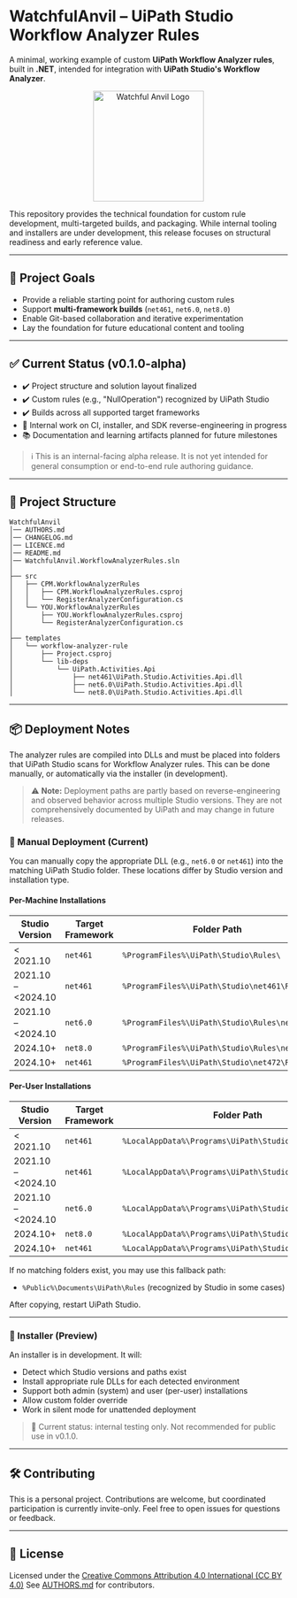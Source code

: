 # WatchfulAnvil – UiPath Studio Workflow Analyzer Rules

A minimal, working example of custom **UiPath Workflow Analyzer rules**, built in **.NET**, intended for integration with **UiPath Studio's Workflow Analyzer**.

<p align="center">
  <img src="https://rpapub.github.io/WatchfulAnvil/assets/img/logo/TheWatchfulAnvil.png" alt="Watchful Anvil Logo" height="200">
</p>

This repository provides the technical foundation for custom rule development, multi-targeted builds, and packaging. While internal tooling and installers are under development, this release focuses on structural readiness and early reference value.

---

## 📌 Project Goals

- Provide a reliable starting point for authoring custom rules  
- Support **multi-framework builds** (`net461`, `net6.0`, `net8.0`)  
- Enable Git-based collaboration and iterative experimentation  
- Lay the foundation for future educational content and tooling

---

## ✅ Current Status (v0.1.0-alpha)

- ✔️ Project structure and solution layout finalized  
- ✔️ Custom rules (e.g., "NullOperation") recognized by UiPath Studio  
- ✔️ Builds across all supported target frameworks  
- 🚧 Internal work on CI, installer, and SDK reverse-engineering in progress  
- 📚 Documentation and learning artifacts planned for future milestones

> ℹ️ This is an internal-facing alpha release. It is not yet intended for general consumption or end-to-end rule authoring guidance.

---

## 📂 Project Structure

```
WatchfulAnvil
│── AUTHORS.md
│── CHANGELOG.md
│── LICENCE.md
│── README.md
│── WatchfulAnvil.WorkflowAnalyzerRules.sln
│
├── src
│   ├── CPM.WorkflowAnalyzerRules
│   │   ├── CPM.WorkflowAnalyzerRules.csproj
│   │   └── RegisterAnalyzerConfiguration.cs
│   └── YOU.WorkflowAnalyzerRules
│       ├── YOU.WorkflowAnalyzerRules.csproj
│       └── RegisterAnalyzerConfiguration.cs
│
├── templates
│   └── workflow-analyzer-rule
│       ├── Project.csproj
│       └── lib-deps
│           └── UiPath.Activities.Api
│               ├── net461\UiPath.Studio.Activities.Api.dll
│               ├── net6.0\UiPath.Studio.Activities.Api.dll
│               └── net8.0\UiPath.Studio.Activities.Api.dll
```

---


## 📦 Deployment Notes

The analyzer rules are compiled into DLLs and must be placed into folders that UiPath Studio scans for Workflow Analyzer rules. This can be done manually, or automatically via the installer (in development).

> ⚠️ **Note:** Deployment paths are partly based on reverse-engineering and observed behavior across multiple Studio versions. They are not comprehensively documented by UiPath and may change in future releases.

### 🔹 Manual Deployment (Current)

You can manually copy the appropriate DLL (e.g., `net6.0` or `net461`) into the matching UiPath Studio folder. These locations differ by Studio version and installation type.

#### Per-Machine Installations

| Studio Version     | Target Framework | Folder Path                                  |
| ------------------ | ---------------- | -------------------------------------------- |
| < 2021.10          | `net461`         | `%ProgramFiles%\UiPath\Studio\Rules\`        |
| 2021.10 – <2024.10 | `net461`         | `%ProgramFiles%\UiPath\Studio\net461\Rules\` |
| 2021.10 – <2024.10 | `net6.0`         | `%ProgramFiles%\UiPath\Studio\Rules\net6.0\` |
| 2024.10+           | `net8.0`         | `%ProgramFiles%\UiPath\Studio\Rules\net8.0\` |
| 2024.10+           | `net461`         | `%ProgramFiles%\UiPath\Studio\net472\Rules\` |

#### Per-User Installations

| Studio Version     | Target Framework | Folder Path                                           |
| ------------------ | ---------------- | ----------------------------------------------------- |
| < 2021.10          | `net461`         | `%LocalAppData%\Programs\UiPath\Studio\Rules\`        |
| 2021.10 – <2024.10 | `net461`         | `%LocalAppData%\Programs\UiPath\Studio\net461\Rules\` |
| 2021.10 – <2024.10 | `net6.0`         | `%LocalAppData%\Programs\UiPath\Studio\Rules\net6.0\` |
| 2024.10+           | `net8.0`         | `%LocalAppData%\Programs\UiPath\Studio\Rules\net8.0\` |
| 2024.10+           | `net461`         | `%LocalAppData%\Programs\UiPath\Studio\net472\Rules\` |

If no matching folders exist, you may use this fallback path:

- `%Public%\Documents\UiPath\Rules` (recognized by Studio in some cases)

After copying, restart UiPath Studio.

---

### 🔧 Installer (Preview)

An installer is in development. It will:

- Detect which Studio versions and paths exist
- Install appropriate rule DLLs for each detected environment
- Support both admin (system) and user (per-user) installations
- Allow custom folder override
- Work in silent mode for unattended deployment

> 🧪 Current status: internal testing only. Not recommended for public use in v0.1.0.

---

## 🛠️ Contributing

This is a personal project. Contributions are welcome, but coordinated participation is currently invite-only. Feel free to open issues for questions or feedback.

---

## 📄 License

Licensed under the [Creative Commons Attribution 4.0 International (CC BY 4.0)](LICENCE.md)
See [AUTHORS.md](AUTHORS.md) for contributors.

